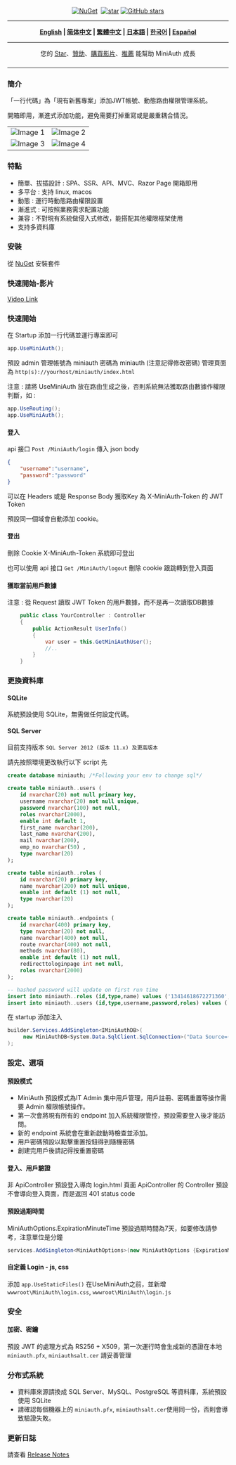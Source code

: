 <div align="center">
<p><a href="https://www.nuget.org/packages/MiniAuth"><img src="https://img.shields.io/nuget/v/MiniAuth.svg" alt="NuGet"></a>  <a href="https://www.nuget.org/packages/MiniAuth"><img src="https://img.shields.io/nuget/dt/MiniAuth.svg" alt=""></a>  
<a href="https://gitee.com/shps951023/MiniAuth"><img src="https://gitee.com/shps951023/MiniAuth/badge/star.svg" alt="star"></a> <a href="https://github.com/Mini-Software/MiniAuth" rel="nofollow"><img src="https://img.shields.io/github/stars/Mini-Software/MiniAuth?logo=github" alt="GitHub stars"></a> 
</p>
</div>

---

<div align="center">
<p><strong>
    <a href="README.md">English</a> | <a href="README.zh-CN.md">简体中文</a> | <a href="README.zh-Hant.md">繁體中文</a> | <a href="README.ja.md">日本語</a> | <a href="README.ko.md">한국어</a> | <a href="README.es.md">Español</a>  
</strong></p>
</div>


---

<div align="center">
<p> 您的 <a href="https://github.com/mini-software/miniauth">Star</a>、<a href="https://miniexcel.github.io">贊助</a>、<a href="https://www.udemy.com/course/miniexcel-tutorial/?referralCode=732E11323F1E8064F96C">購買影片</a>、<a href="https://www.linkedin.com/in/itweihan/">推薦</a> 能幫助 MiniAuth 成長 </p>
</div>

###  

---


### 簡介

「一行代碼」為「現有新舊專案」添加JWT帳號、動態路由權限管理系統。

開箱即用，漸進式添加功能，避免需要打掉重寫或是嚴重耦合情況。

<table>
    <tr>
        <td><img src="https://github.com/mini-software/MiniExcel/assets/12729184/fd26b9d8-f0e9-48eb-87c7-9d54beb56256" alt="Image 1"></td>
        <td><img src="https://github.com/mini-software/MiniAuth/assets/12729184/74d4b089-355c-49af-a532-54796b5d2cac" alt="Image 2"></td>
    </tr>
    <tr>
        <td><img src="https://github.com/mini-software/MiniAuth/assets/12729184/523b0b92-b896-4bc5-8984-06488bb15525" alt="Image 3"></td>
        <td><img src="https://github.com/mini-software/MiniAuth/assets/12729184/c6e49ab1-b1cf-4042-a430-edf86518175d" alt="Image 4"></td>
    </tr>
</table>



### 特點

- 簡單、拔插設計 : SPA、SSR、API、MVC、Razor Page 開箱即用
- 多平台 : 支持 linux, macos
- 動態 : 運行時動態路由權限設置
- 漸進式 : 可按照業務需求配置功能
- 兼容 : 不對現有系統做侵入式修改，能搭配其他權限框架使用
- 支持多資料庫

### 安裝

從 [NuGet](https://www.nuget.org/packages/MiniAuth) 安裝套件

### 快速開始-影片

[Video Link](https://www.youtube.com/watch?v=MBaDJVZI-ik)


### 快速開始

在 Startup 添加一行代碼並運行專案即可

```csharp
app.UseMiniAuth();    
```

預設 admin 管理帳號為 miniauth 密碼為 miniauth (注意記得修改密碼)
管理頁面為 `http(s)://yourhost/miniauth/index.html`

注意 : 請將 UseMiniAuth 放在路由生成之後，否則系統無法獲取路由數據作權限判斷，如 :

```c#
app.UseRouting();
app.UseMiniAuth();
```



#### 登入

api 接口 `Post /MiniAuth/login` 
傳入 json body

```json
{
	"username":"username",
	"password":"password"
}
```
可以在 Headers 或是 Response Body 獲取Key 為 X-MiniAuth-Token 的 JWT Token

預設同一個域會自動添加 cookie。

#### 登出

刪除 Cookie X-MiniAuth-Token 系統即可登出

也可以使用 api 接口 `Get /MiniAuth/logout` 刪除 cookie 跟跳轉到登入頁面

#### 獲取當前用戶數據

注意 : 從 Request 讀取 JWT Token 的用戶數據，而不是再一次讀取DB數據

```C#
    public class YourController : Controller
    {
        public ActionResult UserInfo()
        {
            var user = this.GetMiniAuthUser();  
            //..
        }
    }
```

### 更換資料庫

#### SQLite

系統預設使用 SQLite，無需做任何設定代碼。

#### SQL Server 

目前支持版本 `SQL Server 2012 (版本 11.x) 及更高版本`

請先按照環境更改執行以下 script 先
```sql
create database miniauth; /*Following your env to change sql*/

create table miniauth..users (  
    id nvarchar(20) not null primary key,  
    username nvarchar(20) not null unique, 
    password nvarchar(100) not null, 
    roles nvarchar(2000),
    enable int default 1,
    first_name nvarchar(200),
    last_name nvarchar(200),
    mail nvarchar(200),
    emp_no nvarchar(50) ,
    type nvarchar(20)  
);

create table miniauth..roles (  
    id nvarchar(20) primary key,  
    name nvarchar(200) not null unique,
    enable int default (1) not null,
    type nvarchar(20)  
);

create table miniauth..endpoints (  
    id nvarchar(400) primary key,
    type nvarchar(20) not null,
    name nvarchar(400) not null,  
    route nvarchar(400) not null,
    methods nvarchar(80),
    enable int default (1) not null,
    redirecttologinpage int not null,
    roles nvarchar(2000) 
);

-- hashed password will update on first run time 
insert into miniauth..roles (id,type,name) values ('13414618672271360','miniauth','miniauth-admin');
insert into miniauth..users (id,type,username,password,roles) values ('13414618672271350','miniauth','miniauth','','13414618672271360');
```

在 startup 添加注入

```csharp
builder.Services.AddSingleton<IMiniAuthDB>(
     new MiniAuthDB<System.Data.SqlClient.SqlConnection>("Data Source=(localdb)\\MSSQLLocalDB;Integrated Security=SSPI;Initial Catalog=miniauth;app=MiniAuth")
);
```





### 設定、選項

#### 預設模式

- MiniAuth 預設模式為IT Admin 集中用戶管理，用戶註冊、密碼重置等操作需要 Admin 權限帳號操作。
- 第一次會將現有所有的 endpoint 加入系統權限管控，預設需要登入後才能訪問。
- 新的 endpoint 系統會在重新啟動時檢查並添加。
- 用戶密碼預設以點擊重置按鈕得到隨機密碼
- 創建完用戶後請記得按重置密碼

#### 登入、用戶驗證
非 ApiController 預設登入導向 login.html 頁面
ApiController 的 Controller 預設不會導向登入頁面，而是返回 401 status code

#### 預設過期時間

MiniAuthOptions.ExpirationMinuteTime 預設過期時間為7天，如要修改請參考，注意單位是分鐘

```C#
services.AddSingleton<MiniAuthOptions>(new MiniAuthOptions {ExpirationMinuteTime=12*24*60 });
```

#### 自定義 Login - js, css

添加 `app.UseStaticFiles()` 在UseMiniAuth之前，並新增  `wwwroot\MiniAuth\login.css`,  `wwwroot\MiniAuth\login.js`

### 安全

#### 加密、密鑰
預設 JWT 的處理方式為 RS256 + X509，第一次運行時會生成新的憑證在本地 `miniauth.pfx`, `miniauthsalt.cer` 請妥善管理

### 分布式系統

- 資料庫來源請換成 SQL Server、MySQL、PostgreSQL 等資料庫，系統預設使用 SQLite
- 請確認每個機器上的 `miniauth.pfx`, `miniauthsalt.cer`使用同一份，否則會導致驗證失敗。


### 更新日誌

請查看 [Release Notes](releases)